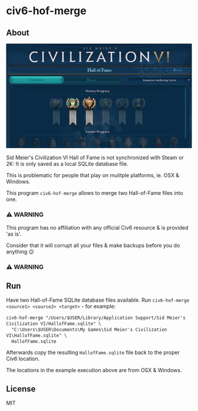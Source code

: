 # civ6-hof-merge
## About

![](doc/HallOfFame.png)

Sid Meier's Civilization VI Hall of Fame is not synchronized with Steam or 2K:
It is only saved as a local SQLite database file.

This is problematic for people that play on mulitple platforms, ie. OSX & Windows.

This program `civ6-hof-merge` allows to merge two Hall-of-Fame files into one.

### ⚠️  WARNING
This program has no affiliation with any official Civ6 resource & is provided 'as is'.

Consider that it will corrupt all your files & make backups before you do anything 😉
### ⚠️  WARNING

## Run

Have two Hall-of-Fame SQLite database files available. 
Run `civ6-hof-merge <source1> <source2> <target>` - for example:
```
civ6-hof-merge "/Users/$USER/Library/Application Support/Sid Meier's Civilization VI/HallofFame.sqlite" \
  "C:\Users\$USER\Documents\My Games\Sid Meier's Civilization VI\HallofFame.sqlite" \
  HallofFame.sqlite
```
Afterwards copy the resulting `HallofFame.sqlite` file back to the proper Civ6 location.

The locations in the example execution above are from OSX & Windows.

## License

MIT
